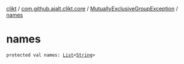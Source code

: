 [clikt](../../index.md) / [com.github.ajalt.clikt.core](../index.md) / [MutuallyExclusiveGroupException](index.md) / [names](./names.md)

# names

`protected val names: `[`List`](https://kotlinlang.org/api/latest/jvm/stdlib/kotlin.collections/-list/index.html)`<`[`String`](https://kotlinlang.org/api/latest/jvm/stdlib/kotlin/-string/index.html)`>`